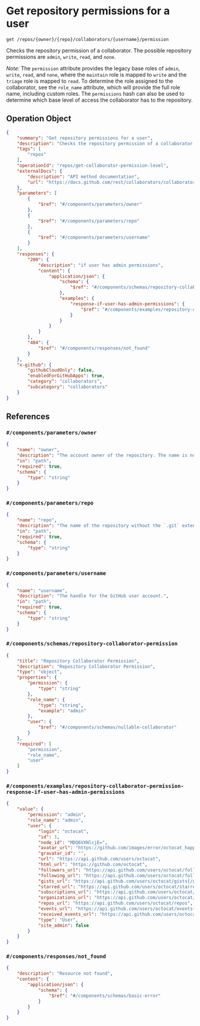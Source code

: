# Get repository permissions for a user

`get /repos/{owner}/{repo}/collaborators/{username}/permission`

Checks the repository permission of a collaborator. The possible repository
permissions are `admin`, `write`, `read`, and `none`.

*Note*: The `permission` attribute provides the legacy base roles of `admin`, `write`, `read`, and `none`, where the
`maintain` role is mapped to `write` and the `triage` role is mapped to `read`. To determine the role assigned to the
collaborator, see the `role_name` attribute, which will provide the full role name, including custom roles. The
`permissions` hash can also be used to determine which base level of access the collaborator has to the repository.

## Operation Object

```json
{
    "summary": "Get repository permissions for a user",
    "description": "Checks the repository permission of a collaborator. The possible repository\npermissions are `admin`, `write`, `read`, and `none`.\n\n*Note*: The `permission` attribute provides the legacy base roles of `admin`, `write`, `read`, and `none`, where the\n`maintain` role is mapped to `write` and the `triage` role is mapped to `read`. To determine the role assigned to the\ncollaborator, see the `role_name` attribute, which will provide the full role name, including custom roles. The\n`permissions` hash can also be used to determine which base level of access the collaborator has to the repository.",
    "tags": [
        "repos"
    ],
    "operationId": "repos/get-collaborator-permission-level",
    "externalDocs": {
        "description": "API method documentation",
        "url": "https://docs.github.com/rest/collaborators/collaborators#get-repository-permissions-for-a-user"
    },
    "parameters": [
        {
            "$ref": "#/components/parameters/owner"
        },
        {
            "$ref": "#/components/parameters/repo"
        },
        {
            "$ref": "#/components/parameters/username"
        }
    ],
    "responses": {
        "200": {
            "description": "if user has admin permissions",
            "content": {
                "application/json": {
                    "schema": {
                        "$ref": "#/components/schemas/repository-collaborator-permission"
                    },
                    "examples": {
                        "response-if-user-has-admin-permissions": {
                            "$ref": "#/components/examples/repository-collaborator-permission-response-if-user-has-admin-permissions"
                        }
                    }
                }
            }
        },
        "404": {
            "$ref": "#/components/responses/not_found"
        }
    },
    "x-github": {
        "githubCloudOnly": false,
        "enabledForGitHubApps": true,
        "category": "collaborators",
        "subcategory": "collaborators"
    }
}
```

## References

### `#/components/parameters/owner`

```json
{
    "name": "owner",
    "description": "The account owner of the repository. The name is not case sensitive.",
    "in": "path",
    "required": true,
    "schema": {
        "type": "string"
    }
}
```

### `#/components/parameters/repo`

```json
{
    "name": "repo",
    "description": "The name of the repository without the `.git` extension. The name is not case sensitive.",
    "in": "path",
    "required": true,
    "schema": {
        "type": "string"
    }
}
```

### `#/components/parameters/username`

```json
{
    "name": "username",
    "description": "The handle for the GitHub user account.",
    "in": "path",
    "required": true,
    "schema": {
        "type": "string"
    }
}
```

### `#/components/schemas/repository-collaborator-permission`

```json
{
    "title": "Repository Collaborator Permission",
    "description": "Repository Collaborator Permission",
    "type": "object",
    "properties": {
        "permission": {
            "type": "string"
        },
        "role_name": {
            "type": "string",
            "example": "admin"
        },
        "user": {
            "$ref": "#/components/schemas/nullable-collaborator"
        }
    },
    "required": [
        "permission",
        "role_name",
        "user"
    ]
}
```

### `#/components/examples/repository-collaborator-permission-response-if-user-has-admin-permissions`

```json
{
    "value": {
        "permission": "admin",
        "role_name": "admin",
        "user": {
            "login": "octocat",
            "id": 1,
            "node_id": "MDQ6VXNlcjE=",
            "avatar_url": "https://github.com/images/error/octocat_happy.gif",
            "gravatar_id": "",
            "url": "https://api.github.com/users/octocat",
            "html_url": "https://github.com/octocat",
            "followers_url": "https://api.github.com/users/octocat/followers",
            "following_url": "https://api.github.com/users/octocat/following{/other_user}",
            "gists_url": "https://api.github.com/users/octocat/gists{/gist_id}",
            "starred_url": "https://api.github.com/users/octocat/starred{/owner}{/repo}",
            "subscriptions_url": "https://api.github.com/users/octocat/subscriptions",
            "organizations_url": "https://api.github.com/users/octocat/orgs",
            "repos_url": "https://api.github.com/users/octocat/repos",
            "events_url": "https://api.github.com/users/octocat/events{/privacy}",
            "received_events_url": "https://api.github.com/users/octocat/received_events",
            "type": "User",
            "site_admin": false
        }
    }
}
```

### `#/components/responses/not_found`

```json
{
    "description": "Resource not found",
    "content": {
        "application/json": {
            "schema": {
                "$ref": "#/components/schemas/basic-error"
            }
        }
    }
}
```